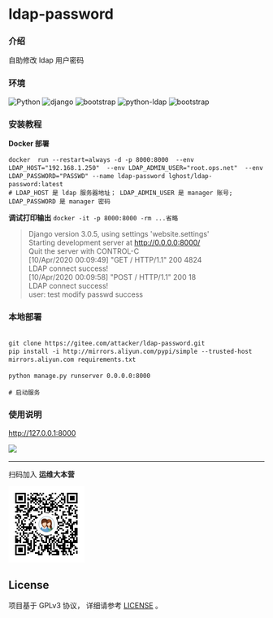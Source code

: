 <!--
 * @Author: 以谁为师
 * @Website: attacker.club
 * @Date: 2020-04-10 11:19:39
 * @LastEditTime: 2020-04-13 14:39:07
 * @Description:
 -->

# ldap-password

### 介绍

自助修改 ldap 用户密码

### 环境

![Python](https://img.shields.io/badge/python-3.7-blue.svg?style=plastic)
![django](https://img.shields.io/badge/django-3.0.5-blue.svg?style=plastic)
![bootstrap](https://img.shields.io/badge/bootstrap-3.3.7-green.svg?style=plastic)
![python-ldap](https://img.shields.io/badge/python_ldap-3.2.0-green.svg?style=plastic)
![bootstrap](https://img.shields.io/badge/docker-19.03.2-orange.svg?style=plastic)

### 安装教程

**Docker 部署**

```
docker  run --restart=always -d -p 8000:8000  --env LDAP_HOST="192.168.1.250"  --env LDAP_ADMIN_USER="root.ops.net"  --env LDAP_PASSWORD="PASSWD" --name ldap-password lghost/ldap-password:latest
# LDAP_HOST 是 ldap 服务器地址； LDAP_ADMIN_USER 是 manager 账号; LDAP_PASSWORD 是 manager 密码

```

**调试打印输出**
`docker -it -p 8000:8000 -rm ...省略`

> Django version 3.0.5, using settings 'website.settings' \
> Starting development server at http://0.0.0.0:8000/ \
> Quit the server with CONTROL-C\
> [10/Apr/2020 00:09:49] "GET / HTTP/1.1" 200 4824\
> LDAP connect success! \
> [10/Apr/2020 00:09:58] "POST / HTTP/1.1" 200 18\
> LDAP connect success!\
> user: test modify passwd success

### 本地部署

```

git clone https://gitee.com/attacker/ldap-password.git
pip install -i http://mirrors.aliyun.com/pypi/simple --trusted-host mirrors.aliyun.com requirements.txt

python manage.py runserver 0.0.0.0:8000

# 启动服务

```

### 使用说明

http://127.0.0.1:8000

<!--![首页](doc/home.jpeg)-->
<img src="http://attacker.gitee.io/ldap-password/home.jpeg" width="80%">

<hr/>

扫码加入 **运维大本营**

![qq](doc/qq.png)

## License

项目基于 GPLv3 协议， 详细请参考 [LICENSE](LICENSE) 。
